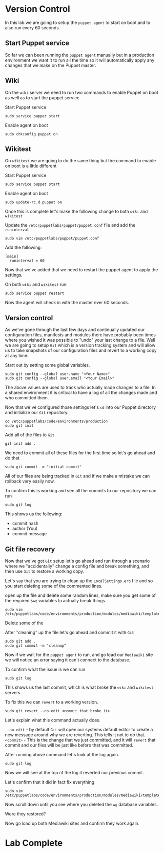 # Version Control
In this lab we are going to setup the `puppet agent` to start on boot and to also run every 60 seconds. 



## Start Puppet service
So far we can been running the `puppet agent` manually but in a production environment we want it to run all the time so it will automatically apply any changes that we make on the Puppet master. 

## Wiki 
On the `wiki` server we need to run two commands to enable Puppet on boot as well as to start the puppet service. 

Start Puppet service 
```
sudo service puppet start
```

Enable agent on boot
```
sudo chkconfig puppet on 
```

## Wikitest 
On `wikitest` we are going to do the same thing but the command to enable on boot is a little different 

Start Puppet service 
```
sudo service puppet start
```

Enable agent on boot
```
sudo update-rc.d puppet on 
```

Once this is complete let's make the following change to both `wiki` and `wikitest`

Update the `/etc/puppetlabs/puppet/puppet.conf` file and add the `runinterval`

```
sudo vim /etc/puppetlabs/puppet/puppet.conf
```

Add the following:
```
[main]
  runinterval = 60
```

Now that we've added that we need to restart the puppet agent to apply the settings.

On both `wiki` and `wikitest` run
```
sudo service puppet restart
```

Now the agent will check in with the master ever 60 seconds. 

## Version control 
As we've gone through the last few days and continually updated our configuration files, manifests and modules there have probably been times where you wished it was possible to "undo" your last change to a file.  Well we are going to setup `Git` which is a version tracking system and will allow us to take snapshots of our configuration files and revert to a working copy at any time.

Start out by setting some global variables. 
```
sudo git config --global user.name "<Your Name>"
sudo git config --global user.email "<Your Email>"
```

The above values are used to track who actually made changes to a file.  In a shared environment it is critical to have a log of all the changes made and who committed them. 

Now that we've configured those settings let's `cd` into our Puppet directory and initialize our `Git` repository. 
```
cd /etc/puppetlabs/code/environments/production
sudo git init 
```

Add all of the files to `Git`
```
git init add . 
```

We need to commit all of these files for the first time so let's go ahead and do that. 
```
sudo git commit -m "initial commit"
```

All of our files are being tracked in `Git` and if we make a mistake we can rollback very easily now. 

To confirm this is working and see all the commits to our repository we can run 
```
sudo git log 
```

This shows us the following: 
* commit hash
* author (You) 
* commit message

## Git file recovery 
Now that we've got `Git` setup let's go ahead and run through a scenario where we "accidentally" change a config file and break something, and then use `Git` to restore a working copy. 

Let's say that you are trying to clean up the `LocalSettings.erb` file and so you start deleting some of the commented lines. 

open up the file and delete some random lines, make sure you get some of the required `$wg` variables to actually break things. 
```
sudo vim /etc/puppetlabs/code/environments/production/modules/mediawiki/templates/LocalSettings.erb
```

Delete some of the 

After "cleaning" up the file let's go ahead and commit it with `Git`

```
sudo git add . 
sudo git commit -m "cleanup" 
```

Now if we wait for the `puppet agent` to run, and go load our `Mediawiki` site we will notice an error saying it can't connect to the database. 

To confirm what the issue is we can run 
```
sudo git log 
```

This shows us the last commit, which is what broke the `wiki` and `wikitest` servers.

To fix this we can `revert` to a working version. 

```
sudo git revert --no-edit <commit that broke it>
```

Let's explain what this command actually does. 

`--no-edit` - by default `Git` will open our systems default editor to create a new message around why we are reverting. This tells it not to do that. 
`<commit>` - This is the change that we just committed, and it will `revert` that commit and our files will be just like before that was committed. 

After running above command let's look at the log again.
```
sudo git log 
```

Now we will see at the top of the log it reverted our previous commit. 

Let's confirm that it did in fact fix everything. 
```
sudo vim /etc/puppetlabs/code/environments/production/modules/mediawiki/templates/LocalSettings.erb
```

Now scroll down until you see where you deleted the `wg` database variables. 

Were they restored? 

Now go load up both Mediawiki sites and confirm they work again. 

# Lab Complete 



